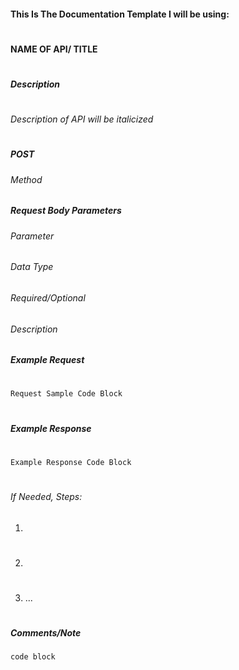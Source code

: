 #### This Is The Documentation Template I will be using:
#
#### NAME OF API/ TITLE
#
##### Description
#
*Description of API will be italicized*
#
##### POST 
###### Method
##### Request Body Parameters
###### Parameter
###### Data Type
###### Required/Optional
###### Description
##### Example Request
#
`Request Sample Code Block`
#
##### Example Response
#
`Example Response Code Block`
#
###### If Needed, Steps:
1.
#
2.
#
3. ...
#
#
##### *Comments/Note*
`code block`


